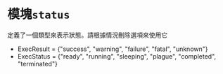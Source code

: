  # 模塊`status`

定義了一個類型來表示狀態。請根據情況刪除選項來使用它

* ExecResult = {"success", "warning", "failure", "fatal", "unknown"}
* ExecStatus = {"ready", "running", "sleeping", "plague", "completed", "terminated"}